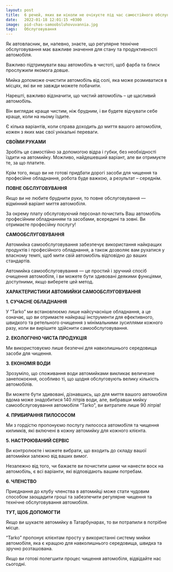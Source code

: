 ```yaml
---
layout: post
title:  6 речей, яких ви ніколи не очікуєте під час самостійного обслуговування
date:   2022-01-18 12:01:15 +0300
image:  pid-chas-samoobsluhovuvannia.jpg
tags:   Обслуговування
---
```


Як автовласник, ви, напевно, знаєте, що регулярне технічне обслуговування має важливе значення для стану та продуктивності автомобіля. 

Важливо підтримувати ваш автомобіль в чистоті, щоб фарба та блиск прослужили якомога довше.

Мийка допоможе очистити автомобіль від солі, яка може розмиватися в місцях, які ви не завжди можете побачити. 

Нарешті, важливо відзначити, що чистий автомобіль – це щасливий автомобіль. 

Він виглядає краще чистим, ніж брудним, і ви будете відчувати себе краще, коли на ньому їздите.

Є кілька варіантів, коли справа доходить до миття вашого автомобіля, кожен з яких має свої унікальні переваги.

**СВОЇМИ РУКАМИ**

Зробіть це самостійно за допомогою відра і губки, без необхідності їздити на автомийку. Можливо, найдешевший варіант, але ви отримуєте те, за що платите. 

Крім того, якщо ви не готові придбати дорогі засоби для чищення та професійне обладнання, робота буде важкою, а результат – середнім.

**ПОВНЕ ОБСЛУГОВУВАННЯ**

Якщо ви не любите бруднити руки, то повне обслуговування — відмінний варіант миття автомобіля. 

За окрему плату обслуговуючий персонал почистить Ваш автомобіль професійним обладнанням та засобами, всередині та зовні. Ви отримаєте професійну послугу!

**САМООБСЛУГОВУВАННЯ**

Автомийка самообслуговування забезпечує використання найкращих продуктів і професійного обладнання, а також дозволяє вам рухатися у власному темпі, щоб мити свій автомобіль відповідно до ваших стандартів.

Автомийка самообслуговування — це простий і зручний спосіб очищення автомобіля, і ви можете бути здивовані деякими функціями, доступними, якщо виберете цей метод.

**ХАРАКТЕРИСТИКИ АВТОМИЙКИ САМООБСЛУГОВУВАННЯ**

**1. СУЧАСНЕ ОБЛАДНАННЯ**

У “Tarko” ми встановлюємо лише найсучасніше обладнання, а це означає, що ви отримаєте найкращі інструменти для ефективного, швидкого та ретельного очищення з мінімальними зусиллями кожного разу, коли ви вирішите здійснити самообслуговування.

**2. ЕКОЛОГІЧНО ЧИСТА ПРОДУКЦІЯ**

Ми використовуємо лише безпечні для навколишнього середовища засоби для чищення.

**3. ЕКОНОМІЯ ВОДИ**

Зрозуміло, що споживання води автомийками викликає величезне занепокоєння, особливо ті, що щодня обслуговують велику кількість автомобілів. 

Ви можете бути здивовані, дізнавшись, що для миття вашого автомобіля вдома може знадобитися 140 літрів води, але, вибравши мийку самообслуговування автомобіля “Tarko”, ви витратите лише 90 літрів!

**4. ПРИБИРАННЯ ПИЛОСОСОМ**

Ми з гордістю пропонуємо послугу пилососа автомобіля та чищення килимків, які включені в кожну автомийку для кожного клієнта.

**5. НАСТРОЮВАНИЙ СЕРВІС**

Ви контролюєте і можете вибрати, що входить до складу вашої автомийки залежно від ваших вимог. 

Незалежно від того, чи бажаєте ви почистити шини чи нанести воск на автомобіль, є всі варіанти, які відповідають вашим потребам.

**6. ЧЛЕНСТВО**

Приєднання до клубу членства в автомийці може стати чудовим способом заощадити гроші та забезпечити регулярне чищення та технічне обслуговування автомобіля.

**ТУТ, ЩОБ ДОПОМОГТИ**

Якщо ви шукаєте автомийку в Татарбунарах, то ви потрапили в потрібне місце. 

“Tarko” пропонує клієнтам просту у використанні систему мийки автомобіля, яка є кращою для навколишнього середовища, швидка та зручно розташована. 

Якщо ви готові полегшити процес чищення автомобіля, відвідайте нас сьогодні.
